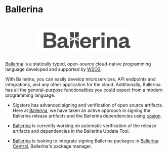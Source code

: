 # Ballerina

<h1 align="center">
  <center><img src="ballerina-logo.png" alt="Ballerina Logo"/></center>
</h1>

[Ballerina](https://ballerina.io/) is a statically typed, open-source cloud-native programming language developed and supported by [WSO2](https://wso2.com/).

With Ballerina, you can easily develop microservices, API endpoints and integrations, and any other application for the cloud. Additionally, Ballerina has all the general-purpose functionalities you could expect from a modern programming language.

* Sigstore has advanced signing and verification of open source artifacts. Here at [Ballerina](https://ballerina.io/), we have taken an active approach in signing the Ballerina release artifacts and the Ballerina dependencies using [cosign](https://github.com/sigstore/cosign).

* [Ballerina](https://ballerina.io/) is currently working on automatic verification of the release artifacts and dependencies in the Ballerina Update Tool.

* [Ballerina](https://ballerina.io/) is looking to integrate signing Ballerina packages in [Ballerina Central](https://central.ballerina.io/), Ballerina's package manager. 
